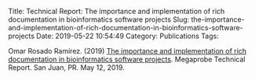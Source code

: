 Title: Technical Report: The importance and implementation of rich documentation in bioinformatics software projects
Slug: the-importance-and-implementation-of-rich-documentation-in-bioinformatics-software-projects
Date: 2019-05-22 10:54:49
Category: Publications
Tags: 

Omar Rosado Ramírez. (2019)
[The importance and implementation of rich documentation in bioinformatics software projects]({static}/images/ORR8150-megaprobe-technical-report.pdf).
Megaprobe Technical Report. San Juan, PR. May 12, 2019.
